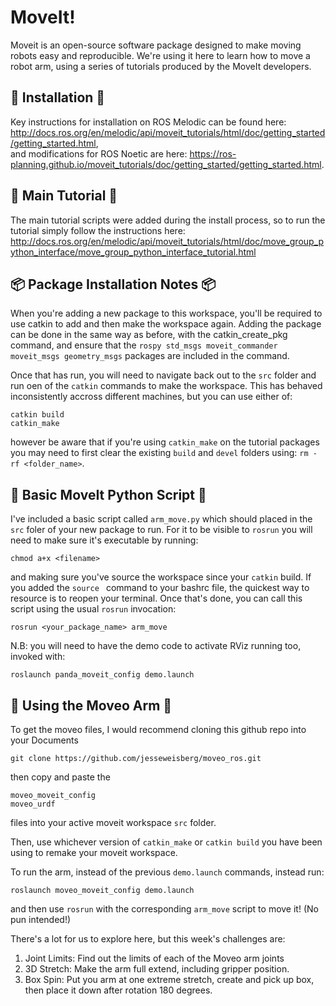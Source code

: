 # MoveIt!

Moveit is an open-source software package designed to make moving robots easy and reproducible. We're using it here to learn how to move a robot arm, using a series of tutorials produced by the MoveIt developers. 

## 💽 Installation 💽

Key instructions for installation on ROS Melodic can be found here:  
http://docs.ros.org/en/melodic/api/moveit_tutorials/html/doc/getting_started/getting_started.html,  
and modifications for ROS Noetic are here: 
https://ros-planning.github.io/moveit_tutorials/doc/getting_started/getting_started.html.

## 📖 Main Tutorial 📖

The main tutorial scripts were added during the install process, so to run the tutorial simply follow the instructions here:
http://docs.ros.org/en/melodic/api/moveit_tutorials/html/doc/move_group_python_interface/move_group_python_interface_tutorial.html
  
## 📦 Package Installation Notes 📦

When you're adding a new package to this workspace, you'll be required to use catkin to add and then make the workspace again. Adding the package can be done in the same way as before, with the catkin_create_pkg command, and ensure that the `rospy std_msgs moveit_commander moveit_msgs geometry_msgs` packages are included in the command. 

Once that has run, you will need to navigate back out to the `src` folder and run oen of the `catkin` commands to make the workspace. This has behaved inconsistently accross different machines, but you can use either of:  

`catkin build`  
`catkin_make`  

however be aware that if you're using `catkin_make` on the tutorial packages you may need to first clear the existing `build` and `devel` folders using: `rm -rf <folder_name>`.

## 🐍 Basic MoveIt Python Script 🐍

I've included a basic script called `arm_move.py` which should placed in the `src` foler of your new package to run. For it to be visible to `rosrun` you will need to make sure it's executable by running: 

`chmod a+x <filename>`  

and making sure you've source the workspace since your `catkin` build. If you added the `source ` command to your bashrc file, the quickest way to resource is to reopen your terminal. Once that's done, you can call this script using the usual `rosrun` invocation:

`rosrun <your_package_name> arm_move`  

N.B: you will need to have the demo code to activate RViz running too, invoked with: 

`roslaunch panda_moveit_config demo.launch`

## 🦾 Using the Moveo Arm 🦾

To get the moveo files, I would recommend cloning this github repo into your Documents

`git clone https://github.com/jesseweisberg/moveo_ros.git`  

then copy and paste the

`moveo_moveit_config`  
`moveo_urdf`  

files into your active moveit workspace `src` folder.  

Then, use whichever version of `catkin_make` or `catkin build` you have been using to remake your moveit workspace.  

To run the arm, instead of the previous `demo.launch` commands, instead run:

`roslaunch moveo_moveit_config demo.launch`

and then use `rosrun` with the corresponding `arm_move` script to move it! (No pun intended!)  


There's a lot for us to explore here, but this week's challenges are:

1. Joint Limits: Find out the limits of each of the Moveo arm joints
2. 3D Stretch: Make the arm full extend, including gripper position. 
3. Box Spin: Put you arm at one extreme stretch, create and pick up box, then place it down after rotation 180 degrees. 